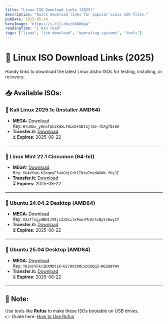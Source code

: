 ```yaml
---
title: "Linux ISO Download Links (2025)"
description: "Quick download links for popular Linux ISO files."
pubDate: 2025-05-24
heroImage: "https://i.rj1.dev/b5bW1ga"
readingTime: "1 min read"
tags: ["linux", "iso download", "operating systems", "tools"]
---
```


# 🐧 Linux ISO Download Links (2025)

Handy links to download the latest Linux distro ISOs for testing, installing, or recovery.

## 📥 Available ISOs:

### 🔹 Kali Linux 2025.1c (Installer AMD64)

- **MEGA:** [Download](https://mega.nz/file/kNwhzZyL)  
  Key: `HTuNSx_y0nmfGh3kH5LTWinDF1BtajTd5-7bXgfQs8U`
- **Transfer.it:** [Download](https://transfer.it/t/Aq2kVBhBSBpZ)  
  ⏳ **Expires:** 2025-08-22

---

### 🔹 Linux Mint 22.1 Cinnamon (64-bit)

- **MEGA:** [Download](https://mega.nz/file/1UJSRYrY)  
  Key: `HU4Vfym-K2oqmyFlwXGdjGrklINtw7nedA8Wk-fHyJE`
- **Transfer.it:** [Download](https://transfer.it/t/2KYK4Nw1ALYL)  
  ⏳ **Expires:** 2025-08-22

---

### 🔹 Ubuntu 24.04.2 Desktop (AMD64)

- **MEGA:** [Download](https://mega.nz/file/cJR3kArQ)  
  Key: `AZxTfmjpUBW1JV9js2zDxilkFwwrMrAs4c8pYs6wyCY`
- **Transfer.it:** [Download](https://transfer.it/t/V9zAkcxXxbaC)  
  ⏳ **Expires:** 2025-08-22

---

### 🔹 Ubuntu 25.04 Desktop (AMD64)

- **MEGA:** [Download](https://mega.nz/file/FIoiVTRT)  
  Key: `TKJmCVFkrZDXMDtiK-US70XtbMcxD3UQq5-HQ289YW4`
- **Transfer.it:** [Download](https://transfer.it/t/gfDTIMgVXJDL)  
  ⏳ **Expires:** 2025-08-22

---

## 📌 Note:

Use tools like **Rufus** to make these ISOs bootable on USB drives.  
👉 Guide here: [How to Use Rufus](https://byte-notes-blog.vercel.app/blog/rufus-tool/)

